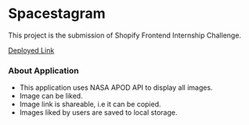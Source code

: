 # Spacestagram

This project is the submission of Shopify Frontend Internship Challenge.

[Deployed Link](https://spacestagram-harshit.netlify.app/)

### About Application

- This application uses NASA APOD API to display all images.
- Image can be liked.
- Image link is shareable, i.e it can be copied.
- Images liked by users are saved to local storage.
